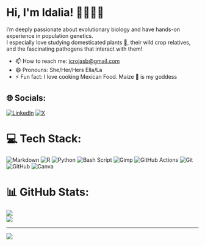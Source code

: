 # Hi, I'm Idalia!  👋👩🏾‍🔬
I’m deeply passionate about evolutionary biology and have hands-on experience in population genetics.<br>I especially love studying domesticated plants 🌱, their wild crop relatives, and the fascinating pathogens that interact with them!
 - 📫 How to reach me: icrojasb@gmail.com
 - 😄 Pronouns: She/Her/Hers Ella/La
 - ⚡ Fun fact: I love cooking Mexican Food. Maize 🌽​ is my goddess 

<!--
**yetzehev/yetzehev** is a ✨ _special_ ✨ repository because its `README.md` (this file) appears on your GitHub profile.

Here are some ideas to get you started:

- 🔭 I’m currently working on ...
- 🌱 I’m currently learning ...
- 👯 I’m looking to collaborate on ...
- 🤔 I’m looking for help with ...
- 💬 Ask me about ...
- 📫 How to reach me: ...
- 😄 Pronouns: ...
- ⚡ Fun fact: ...
-->


## 🌐 Socials:
[![LinkedIn](https://img.shields.io/badge/LinkedIn-%230077B5.svg?logo=linkedin&logoColor=white)](https://linkedin.com/in/idalia-rojas-barrera-39232128) [![X](https://img.shields.io/badge/X-black.svg?logo=X&logoColor=white)](https://x.com/Idalia_R0jas) 

# 💻 Tech Stack:
![Markdown](https://img.shields.io/badge/markdown-%23000000.svg?style=for-the-badge&logo=markdown&logoColor=white) ![R](https://img.shields.io/badge/r-%23276DC3.svg?style=for-the-badge&logo=r&logoColor=white) ![Python](https://img.shields.io/badge/python-3670A0?style=for-the-badge&logo=python&logoColor=ffdd54) ![Bash Script](https://img.shields.io/badge/bash_script-%23121011.svg?style=for-the-badge&logo=gnu-bash&logoColor=white) ![Gimp](https://img.shields.io/badge/Gimp-657D8B?style=for-the-badge&logo=gimp&logoColor=FFFFFF) ![GitHub Actions](https://img.shields.io/badge/github%20actions-%232671E5.svg?style=for-the-badge&logo=githubactions&logoColor=white) ![Git](https://img.shields.io/badge/git-%23F05033.svg?style=for-the-badge&logo=git&logoColor=white) ![GitHub](https://img.shields.io/badge/github-%23121011.svg?style=for-the-badge&logo=github&logoColor=white) ![Canva](https://img.shields.io/badge/Canva-%2300C4CC.svg?style=for-the-badge&logo=Canva&logoColor=white)
# 📊 GitHub Stats:
![](https://github-readme-streak-stats.herokuapp.com/?user=yetzehev&theme=dark&hide_border=false)<br/>
![](https://github-readme-stats.vercel.app/api/top-langs/?username=yetzehev&theme=dark&hide_border=false&include_all_commits=false&count_private=false&layout=compact)

---
[![](https://visitcount.itsvg.in/api?id=yetzehev&icon=0&color=0)](https://visitcount.itsvg.in)

<!-- Proudly created with GPRM ( https://gprm.itsvg.in ) -->
